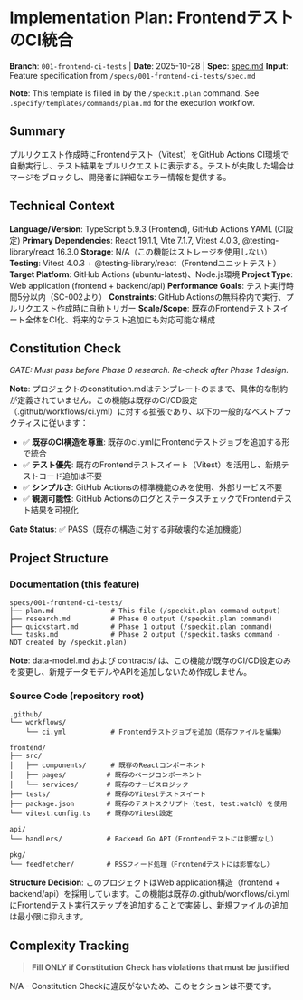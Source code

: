 # Implementation Plan: FrontendテストのCI統合

**Branch**: `001-frontend-ci-tests` | **Date**: 2025-10-28 | **Spec**: [spec.md](./spec.md)
**Input**: Feature specification from `/specs/001-frontend-ci-tests/spec.md`

**Note**: This template is filled in by the `/speckit.plan` command. See `.specify/templates/commands/plan.md` for the execution workflow.

## Summary

プルリクエスト作成時にFrontendテスト（Vitest）をGitHub Actions CI環境で自動実行し、テスト結果をプルリクエストに表示する。テストが失敗した場合はマージをブロックし、開発者に詳細なエラー情報を提供する。

## Technical Context

**Language/Version**: TypeScript 5.9.3 (Frontend), GitHub Actions YAML (CI設定)
**Primary Dependencies**: React 19.1.1, Vite 7.1.7, Vitest 4.0.3, @testing-library/react 16.3.0
**Storage**: N/A（この機能はストレージを使用しない）
**Testing**: Vitest 4.0.3 + @testing-library/react（Frontendユニットテスト）
**Target Platform**: GitHub Actions (ubuntu-latest)、Node.js環境
**Project Type**: Web application (frontend + backend/api)
**Performance Goals**: テスト実行時間5分以内（SC-002より）
**Constraints**: GitHub Actionsの無料枠内で実行、プルリクエスト作成時に自動トリガー
**Scale/Scope**: 既存のFrontendテストスイート全体をCI化、将来的なテスト追加にも対応可能な構成

## Constitution Check

*GATE: Must pass before Phase 0 research. Re-check after Phase 1 design.*

**Note**: プロジェクトのconstitution.mdはテンプレートのままで、具体的な制約が定義されていません。この機能は既存のCI/CD設定（.github/workflows/ci.yml）に対する拡張であり、以下の一般的なベストプラクティスに従います：

- ✅ **既存のCI構造を尊重**: 既存のci.ymlにFrontendテストジョブを追加する形で統合
- ✅ **テスト優先**: 既存のFrontendテストスイート（Vitest）を活用し、新規テストコード追加は不要
- ✅ **シンプルさ**: GitHub Actionsの標準機能のみを使用、外部サービス不要
- ✅ **観測可能性**: GitHub ActionsのログとステータスチェックでFrontendテスト結果を可視化

**Gate Status**: ✅ PASS（既存の構造に対する非破壊的な追加機能）

## Project Structure

### Documentation (this feature)

```text
specs/001-frontend-ci-tests/
├── plan.md              # This file (/speckit.plan command output)
├── research.md          # Phase 0 output (/speckit.plan command)
├── quickstart.md        # Phase 1 output (/speckit.plan command)
└── tasks.md             # Phase 2 output (/speckit.tasks command - NOT created by /speckit.plan)
```

**Note**: data-model.md および contracts/ は、この機能が既存のCI/CD設定のみを変更し、新規データモデルやAPIを追加しないため作成しません。

### Source Code (repository root)

```text
.github/
└── workflows/
    └── ci.yml           # Frontendテストジョブを追加（既存ファイルを編集）

frontend/
├── src/
│   ├── components/      # 既存のReactコンポーネント
│   ├── pages/          # 既存のページコンポーネント
│   └── services/       # 既存のサービスロジック
├── tests/              # 既存のVitestテストスイート
├── package.json        # 既存のテストスクリプト（test, test:watch）を使用
└── vitest.config.ts    # 既存のVitest設定

api/
└── handlers/           # Backend Go API（Frontendテストには影響なし）

pkg/
└── feedfetcher/        # RSSフィード処理（Frontendテストには影響なし）
```

**Structure Decision**: このプロジェクトはWeb application構造（frontend + backend/api）を採用しています。この機能は既存の.github/workflows/ci.ymlにFrontendテスト実行ステップを追加することで実装し、新規ファイルの追加は最小限に抑えます。

## Complexity Tracking

> **Fill ONLY if Constitution Check has violations that must be justified**

N/A - Constitution Checkに違反がないため、このセクションは不要です。
